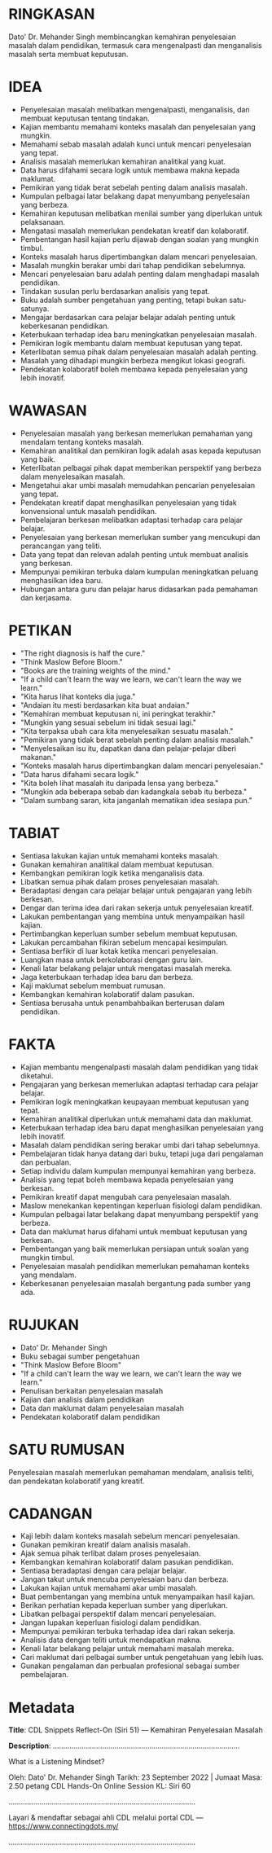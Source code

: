 # RINGKASAN
Dato' Dr. Mehander Singh membincangkan kemahiran penyelesaian masalah dalam pendidikan, termasuk cara mengenalpasti dan menganalisis masalah serta membuat keputusan.

# IDEA
- Penyelesaian masalah melibatkan mengenalpasti, menganalisis, dan membuat keputusan tentang tindakan.
- Kajian membantu memahami konteks masalah dan penyelesaian yang mungkin.
- Memahami sebab masalah adalah kunci untuk mencari penyelesaian yang tepat.
- Analisis masalah memerlukan kemahiran analitikal yang kuat.
- Data harus difahami secara logik untuk membawa makna kepada maklumat.
- Pemikiran yang tidak berat sebelah penting dalam analisis masalah.
- Kumpulan pelbagai latar belakang dapat menyumbang penyelesaian yang berbeza.
- Kemahiran keputusan melibatkan menilai sumber yang diperlukan untuk pelaksanaan.
- Mengatasi masalah memerlukan pendekatan kreatif dan kolaboratif.
- Pembentangan hasil kajian perlu dijawab dengan soalan yang mungkin timbul.
- Konteks masalah harus dipertimbangkan dalam mencari penyelesaian.
- Masalah mungkin berakar umbi dari tahap pendidikan sebelumnya.
- Mencari penyelesaian baru adalah penting dalam menghadapi masalah pendidikan.
- Tindakan susulan perlu berdasarkan analisis yang tepat.
- Buku adalah sumber pengetahuan yang penting, tetapi bukan satu-satunya.
- Mengajar berdasarkan cara pelajar belajar adalah penting untuk keberkesanan pendidikan.
- Keterbukaan terhadap idea baru meningkatkan penyelesaian masalah.
- Pemikiran logik membantu dalam membuat keputusan yang tepat.
- Keterlibatan semua pihak dalam penyelesaian masalah adalah penting.
- Masalah yang dihadapi mungkin berbeza mengikut lokasi geografi.
- Pendekatan kolaboratif boleh membawa kepada penyelesaian yang lebih inovatif.

# WAWASAN
- Penyelesaian masalah yang berkesan memerlukan pemahaman yang mendalam tentang konteks masalah.
- Kemahiran analitikal dan pemikiran logik adalah asas kepada keputusan yang baik.
- Keterlibatan pelbagai pihak dapat memberikan perspektif yang berbeza dalam menyelesaikan masalah.
- Mengetahui akar umbi masalah memudahkan pencarian penyelesaian yang tepat.
- Pendekatan kreatif dapat menghasilkan penyelesaian yang tidak konvensional untuk masalah pendidikan.
- Pembelajaran berkesan melibatkan adaptasi terhadap cara pelajar belajar.
- Penyelesaian yang berkesan memerlukan sumber yang mencukupi dan perancangan yang teliti.
- Data yang tepat dan relevan adalah penting untuk membuat analisis yang berkesan.
- Mempunyai pemikiran terbuka dalam kumpulan meningkatkan peluang menghasilkan idea baru.
- Hubungan antara guru dan pelajar harus didasarkan pada pemahaman dan kerjasama.

# PETIKAN
- "The right diagnosis is half the cure."
- "Think Maslow Before Bloom."
- "Books are the training weights of the mind."
- "If a child can't learn the way we learn, we can't learn the way we learn."
- "Kita harus lihat konteks dia juga."
- "Andaian itu mesti berdasarkan kita buat andaian."
- "Kemahiran membuat keputusan ni, ini peringkat terakhir."
- "Mungkin yang sesuai sebelum ini tidak sesuai lagi."
- "Kita terpaksa ubah cara kita menyelesaikan sesuatu masalah."
- "Pemikiran yang tidak berat sebelah penting dalam analisis masalah."
- "Menyelesaikan isu itu, dapatkan dana dan pelajar-pelajar diberi makanan."
- "Konteks masalah harus dipertimbangkan dalam mencari penyelesaian."
- "Data harus difahami secara logik."
- "Kita boleh lihat masalah itu daripada lensa yang berbeza."
- "Mungkin ada beberapa sebab dan kadangkala sebab itu berbeza."
- "Dalam sumbang saran, kita janganlah mematikan idea sesiapa pun."

# TABIAT
- Sentiasa lakukan kajian untuk memahami konteks masalah.
- Gunakan kemahiran analitikal dalam membuat keputusan.
- Kembangkan pemikiran logik ketika menganalisis data.
- Libatkan semua pihak dalam proses penyelesaian masalah.
- Beradaptasi dengan cara pelajar belajar untuk pengajaran yang lebih berkesan.
- Dengar dan terima idea dari rakan sekerja untuk penyelesaian kreatif.
- Lakukan pembentangan yang membina untuk menyampaikan hasil kajian.
- Pertimbangkan keperluan sumber sebelum membuat keputusan.
- Lakukan percambahan fikiran sebelum mencapai kesimpulan.
- Sentiasa berfikir di luar kotak ketika mencari penyelesaian.
- Luangkan masa untuk berkolaborasi dengan guru lain.
- Kenali latar belakang pelajar untuk mengatasi masalah mereka.
- Jaga keterbukaan terhadap idea baru dan berbeza.
- Kaji maklumat sebelum membuat rumusan.
- Kembangkan kemahiran kolaboratif dalam pasukan.
- Sentiasa berusaha untuk penambahbaikan berterusan dalam pendidikan.

# FAKTA
- Kajian membantu mengenalpasti masalah dalam pendidikan yang tidak diketahui.
- Pengajaran yang berkesan memerlukan adaptasi terhadap cara pelajar belajar.
- Pemikiran logik meningkatkan keupayaan membuat keputusan yang tepat.
- Kemahiran analitikal diperlukan untuk memahami data dan maklumat.
- Keterbukaan terhadap idea baru dapat menghasilkan penyelesaian yang lebih inovatif.
- Masalah dalam pendidikan sering berakar umbi dari tahap sebelumnya.
- Pembelajaran tidak hanya datang dari buku, tetapi juga dari pengalaman dan perbualan.
- Setiap individu dalam kumpulan mempunyai kemahiran yang berbeza.
- Analisis yang tepat boleh membawa kepada penyelesaian yang berkesan.
- Pemikiran kreatif dapat mengubah cara penyelesaian masalah.
- Maslow menekankan kepentingan keperluan fisiologi dalam pendidikan.
- Kumpulan pelbagai latar belakang dapat menyumbang perspektif yang berbeza.
- Data dan maklumat harus difahami untuk membuat keputusan yang berkesan.
- Pembentangan yang baik memerlukan persiapan untuk soalan yang mungkin timbul.
- Penyelesaian masalah pendidikan memerlukan pemahaman konteks yang mendalam.
- Keberkesanan penyelesaian masalah bergantung pada sumber yang ada.

# RUJUKAN
- Dato' Dr. Mehander Singh
- Buku sebagai sumber pengetahuan
- "Think Maslow Before Bloom"
- "If a child can't learn the way we learn, we can't learn the way we learn."
- Penulisan berkaitan penyelesaian masalah
- Kajian dan analisis dalam pendidikan
- Data dan maklumat dalam penyelesaian masalah
- Pendekatan kolaboratif dalam pendidikan

# SATU RUMUSAN
Penyelesaian masalah memerlukan pemahaman mendalam, analisis teliti, dan pendekatan kolaboratif yang kreatif.

# CADANGAN
- Kaji lebih dalam konteks masalah sebelum mencari penyelesaian.
- Gunakan pemikiran kreatif dalam analisis masalah.
- Ajak semua pihak terlibat dalam proses penyelesaian.
- Kembangkan kemahiran kolaboratif dalam pasukan pendidikan.
- Sentiasa beradaptasi dengan cara pelajar belajar.
- Jangan takut untuk mencuba penyelesaian baru dan berbeza.
- Lakukan kajian untuk memahami akar umbi masalah.
- Buat pembentangan yang membina untuk menyampaikan hasil kajian.
- Berikan perhatian kepada keperluan sumber yang diperlukan.
- Libatkan pelbagai perspektif dalam mencari penyelesaian.
- Jangan lupakan keperluan fisiologi dalam pendidikan.
- Mempunyai pemikiran terbuka terhadap idea dari rakan sekerja.
- Analisis data dengan teliti untuk mendapatkan makna.
- Kenali latar belakang pelajar untuk memahami masalah mereka.
- Cari maklumat dari pelbagai sumber untuk pengetahuan yang lebih luas.
- Gunakan pengalaman dan perbualan profesional sebagai sumber pembelajaran.

# Metadata
**Title**: CDL Snippets Reflect-On (Siri 51) — Kemahiran Penyelesaian Masalah

**Description**: ...........................................................................................

What is a Listening Mindset?

Oleh: Dato' Dr. Mehander Singh
Tarikh: 23 September 2022   |   Jumaat
Masa: 2.50 petang
CDL Hands-On Online Session KL: Siri 60

...........................................................................................

Layari & mendaftar sebagai ahli CDL melalui portal CDL — https://www.connectingdots.my/

...........................................................................................